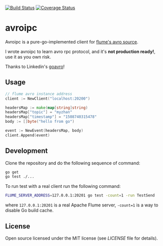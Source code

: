 [![Build Status](https://github.com/myzhan/avroipc/workflows/go/badge.svg)](https://github.com/myzhan/avroipc/actions?workflow=go)
[![Coverage Status](https://coveralls.io/repos/github/myzhan/avroipc/badge.svg?branch=master)](https://coveralls.io/github/myzhan/avroipc?branch=master)

# avroipc

Avroipc is a pure-go-implemented client for [flume's avro source](http://flume.apache.org/FlumeUserGuide.html#avro-source).

I wrote avroipc to learn avro rpc protocol, and it's **not production ready!**, use it as you own risk.

Thanks to Linkedin's [goavro](https://github.com/linkedin/goavro)!

## Usage

```go
// flume avro instance address
client := NewClient("localhost:20200")

headersMap := make(map[string]string)
headersMap["topic"] = "myzhan"
headersMap["timestamp"] = "1508740315478"
body := []byte("hello from go")

event := NewEvent(headersMap, body)
client.Append(event)
```

## Development

Clone the repository and do the following sequence of command:
```bash
go get
go test ./...
```

To run test with a real client run the following command:
```bash
FLUME_SERVER_ADDRESS=127.0.0.1:20201 go test -count=1 -run TestSend
```
where `127.0.0.1:20201` is a real Apache Flume server, `-count=1` is a way to disable Go build cache.

## License

Open source licensed under the MIT license (see _LICENSE_ file for details).
